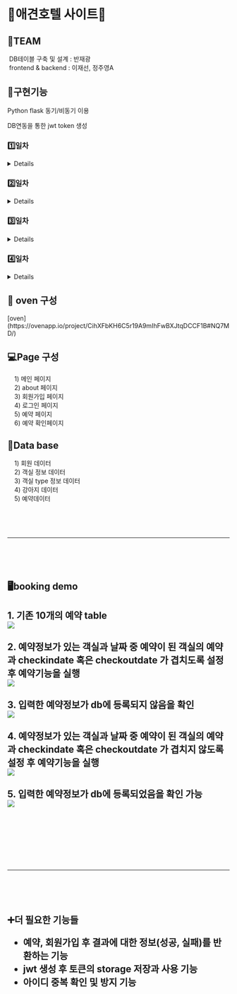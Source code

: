 <h1>🐶애견호텔 사이트🐶</h1>

<h2> 💪TEAM</h2>
&nbsp;DB테이블 구축 및 설계 : 반재광 <br>
&nbsp;frontend & backend : 이재선, 정주영A <br>

<h2> 📍구현기능</h2>
Python flask 동기/비동기 이용 </p>
DB연동을 통한 jwt token 생성 </p>


<h3><summary>1️⃣일차</summary></h3><details>
&nbsp;&nbsp;&nbsp;&nbsp; ◼ oven을 사용한 웹페이지 구조 골격 설정 </p>
&nbsp;&nbsp;&nbsp;&nbsp; ◼ 데이터베이스 구조 설정 및 sql 사용한 테이블 생성</p>
&nbsp;&nbsp;&nbsp;&nbsp; ◼ dao.py dto.py 생성</p>
</details>

<h3><summary>2️⃣일차</summary></h3><details>
&nbsp;&nbsp;&nbsp;&nbsp; ◼ 회원가입 페이지 생성, 기능구현(DB로 join 정보 저장)</p>
&nbsp;&nbsp;&nbsp;&nbsp; ◼ 로그인 페이지 생성 </p>
&nbsp;&nbsp;&nbsp;&nbsp;&nbsp;&nbsp;- token 반환 문제, DB 연동 필요</p>
</details>

<h3><summary>3️⃣일차</summary></h3><details>
&nbsp;&nbsp;&nbsp;&nbsp; ◼ 로그인 페이지 완료</p>
&nbsp;&nbsp;&nbsp;&nbsp; ◼ 예약 페이지 생성 </p>
&nbsp;&nbsp;&nbsp;&nbsp;&nbsp;&nbsp;- 동일한 객실에 이미 예약이 있을경우 계약 할 수 없도록 기능 구현</p>
&nbsp;&nbsp;&nbsp;&nbsp; ◼ 예약 확인 페이지 생성 및 완료</p>
</details>

<h3><summary>4️⃣일차</summary></h3><details>
&nbsp;&nbsp;&nbsp;&nbsp; ◼ 로그인 페이지 재확인</p>
&nbsp;&nbsp;&nbsp;&nbsp; ◼ home, about 페이지 이미지 삽입</p>
&nbsp;&nbsp;&nbsp;&nbsp; ◼ about 페이지 </p>
&nbsp;&nbsp;&nbsp;&nbsp; - 객실정보 table생성 비동기 구현 중</p>
&nbsp;&nbsp;&nbsp;&nbsp; ◼ 발표준비
</details>

<h2><summar> 📍 oven 구성</summary></h2>
  [oven](https://ovenapp.io/project/CihXFbKH6C5r19A9mIhFwBXJtqDCCF1B#NQ7MD/)


<h2><summary>💻Page 구성</summary></h2>
&nbsp;&nbsp;&nbsp;&nbsp;1) 메인 페이지 <br>
&nbsp;&nbsp;&nbsp;&nbsp;2) about 페이지 <br>
&nbsp;&nbsp;&nbsp;&nbsp;3) 회원가입 페이지 <br>
&nbsp;&nbsp;&nbsp;&nbsp;4) 로그인 페이지 <br>
&nbsp;&nbsp;&nbsp;&nbsp;5) 예약 페이지 <br>
&nbsp;&nbsp;&nbsp;&nbsp;6) 예약 확인페이지 <br>


<h2><summary>🧾Data base</summary></h2>
&nbsp;&nbsp;&nbsp;&nbsp;1) 회원 데이터 <br>
&nbsp;&nbsp;&nbsp;&nbsp;2) 객실 정보 데이터 <br>
&nbsp;&nbsp;&nbsp;&nbsp;3) 객실 type 정보 데이터 <br>
&nbsp;&nbsp;&nbsp;&nbsp;4) 강아지 데이터 <br>
&nbsp;&nbsp;&nbsp;&nbsp;5) 예약데이터 <br>

<br><br><br><hr><br><br><br>
<h2>🖥booking demo<h2>
  1. 기존 10개의 예약 table <br>
  <img src='https://github.com/dilatata/JavaScript/blob/main/0621_miniproject/img/bookng_1.PNG'> <br><br>
  2. 예약정보가 있는 객실과 날짜 중 예약이 된 객실의 예약과 checkindate 혹은 checkoutdate 가 겹치도록 설정 후 예약기능을 실행 <br>
  <img src='https://github.com/dilatata/JavaScript/blob/main/0621_miniproject/img/booking_2.PNG'><br><br>
  3. 입력한 예약정보가 db에 등록되지 않음을 확인<br>
  <img src='https://github.com/dilatata/JavaScript/blob/main/0621_miniproject/img/booking_3.PNG'><br><br>
  4. 예약정보가 있는 객실과 날짜 중 예약이 된 객실의 예약과 checkindate 혹은 checkoutdate 가 겹치지 않도록 설정 후 예약기능을 실행 <br>
  <img src='https://github.com/dilatata/JavaScript/blob/main/0621_miniproject/img/booking_4%2C.PNG'><br><br>
  5. 입력한 예약정보가 db에 등록되었음을 확인 가능<br>
  <img src='https://github.com/dilatata/JavaScript/blob/main/0621_miniproject/img/booking_5.PNG'><br><br>
  
  <br><br><br><hr><br><br><br>
  ➕더 필요한 기능들<br>
  - 예약, 회원가입 후 결과에 대한 정보(성공, 실패)를 반환하는 기능
  - jwt 생성 후 토큰의 storage 저장과 사용 기능
  - 아이디 중복 확인 및 방지 기능
  
  



